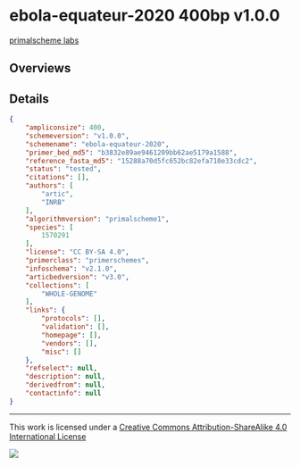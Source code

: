 # ebola-equateur-2020 400bp v1.0.0

[primalscheme labs](https://labs.primalscheme.com/detail/ebola-equateur-2020/400/v1.0.0)

## Overviews

## Details

```json
{
    "ampliconsize": 400,
    "schemeversion": "v1.0.0",
    "schemename": "ebola-equateur-2020",
    "primer_bed_md5": "b3832e89ae9461209bb62ae5179a1588",
    "reference_fasta_md5": "15288a70d5fc652bc82efa710e33cdc2",
    "status": "tested",
    "citations": [],
    "authors": [
        "artic",
        "INRB"
    ],
    "algorithmversion": "primalscheme1",
    "species": [
        1570291
    ],
    "license": "CC BY-SA 4.0",
    "primerclass": "primerschemes",
    "infoschema": "v2.1.0",
    "articbedversion": "v3.0",
    "collections": [
        "WHOLE-GENOME"
    ],
    "links": {
        "protocols": [],
        "validation": [],
        "homepage": [],
        "vendors": [],
        "misc": []
    },
    "refselect": null,
    "description": null,
    "derivedfrom": null,
    "contactinfo": null
}
```



------------------------------------------------------------------------

This work is licensed under a [Creative Commons Attribution-ShareAlike 4.0 International License](http://creativecommons.org/licenses/by-sa/4.0/) 

![](https://i.creativecommons.org/l/by-sa/4.0/88x31.png)